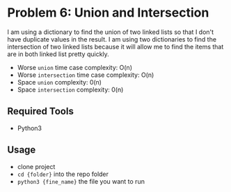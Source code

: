 # Problem 6: Union and Intersection

I am using a dictionary to find the union of two linked lists so that I don't have duplicate values in the
result. I am using two dictionaries to find the intersection of two linked lists because it will allow me
to find the items that are in both linked list pretty quickly.

* Worse `union` time case complexity: O(n)
* Worse `intersection` time case complexity: O(n)
* Space `union` complexity: 0(n)
* Space `intersection` complexity: 0(n)


## Required Tools
* Python3

## Usage
* clone project
* `cd {folder}` into the repo folder
* `python3 {fine_name}` the file you want to run